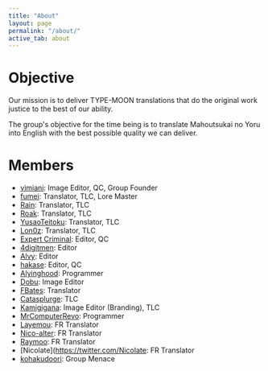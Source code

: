 ```yaml
---
title: "About"
layout: page
permalink: "/about/"
active_tab: about
---
```


# Objective

Our mission is to deliver TYPE-MOON translations that do the original work justice to the best of our ability.

The group's objective for the time being is to translate Mahoutsukai no Yoru into English with the best possible quality we can deliver.

# Members

-   [vimiani](https://twitter.com/vimiani): Image Editor, QC, Group Founder
-   [fumei](https://twitter.com/_fumeiyo): Translator, TLC, Lore Master
-   [Rain](https://twitter.com/RainAnnen): Translator, TLC
-   [Roak](https://twitter.com/sukerokushin): Translator, TLC
-   [YusaoTeitoku](https://twitter.com/YusaoTeitoku): Translator, TLC
-   [Lon0z](): Translator, TLC
-   [Expert Criminal](https://twitter.com/ExpertCriminal_): Editor, QC
-   [4digitmen](https://twitter.com/4digitmen): Editor
-   [Alvy](https://twitter.com/Aluhvee): Editor
-   [hakase](https://twitter.com/aidoruhakase): Editor, QC
-   [Alyinghood](https://twitter.com/alyinghood): Programmer
-   [Dobu](https://twitter.com/Dobu_Dobu): Image Editor
-   [FBates](): Translator
-   [Catasplurge](): TLC
-   [Kamigigana](https://twitter.com/Kamigigana): Image Editor (Branding), TLC
-   [MrComputerRevo](https://twitter.com/MrComputerRevo): Programmer
-   [Layemou](https://twitter.com/Layemou99): FR Translator
-   [Nico-alter](https://twitter.com/NicoAlter6): FR Translator
-   [Raymoo](): FR Translator
-   [Nicolate](https://twitter.com/NicoIate: FR Translator
-   [kohakudoori](https://twitter.com/kohakudoori): Group Menace
